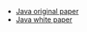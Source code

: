 - [Java original paper](https://github.com/adhiambovivian/nonro/blob/master/languages/Java%20initial%20paper.pdf)
- [Java white paper](https://github.com/adhiambovivian/nonro/blob/master/languages/Java%20white%20paper.pdf)
